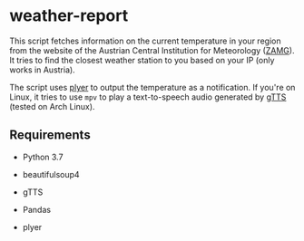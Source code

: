 # weather-report
This script fetches information on the current temperature in your region from the website of the Austrian Central Institution for Meteorology ([ZAMG](https://www.zamg.ac.at/)). It tries to find the closest weather station to you based on your IP (only works in Austria).

The script uses [plyer](https://github.com/kivy/plyer) to output the temperature as a notification. If you're on Linux, it tries to use `mpv` to play a text-to-speech audio generated by [gTTS](https://github.com/pndurette/gTTS) (tested on Arch Linux).

## Requirements
* Python 3.7

* beautifulsoup4
* gTTS
* Pandas
* plyer
